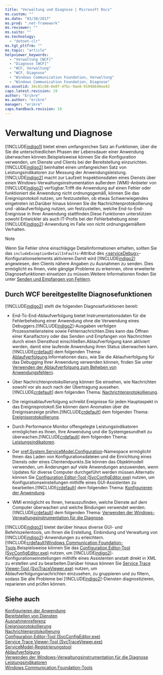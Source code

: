 ```yaml
---
title: "Verwaltung und Diagnose | Microsoft Docs"
ms.custom: ""
ms.date: "03/30/2017"
ms.prod: ".net-framework"
ms.reviewer: ""
ms.suite: ""
ms.technology: 
  - "dotnet-clr"
ms.tgt_pltfrm: ""
ms.topic: "article"
helpviewer_keywords: 
  - "Verwaltung [WCF]"
  - "Diagnose [WCF]"
  - "WCF, Verwaltung"
  - "WCF, Diagnose"
  - "Windows Communication Foundation, Verwaltung"
  - "Windows Communication Foundation, Diagnose"
ms.assetid: 34c81c08-0e0f-4fbc-9ae8-91948640ee43
caps.latest.revision: 19
author: "Erikre"
ms.author: "erikre"
manager: "erikre"
caps.handback.revision: 19
---
```

# Verwaltung und Diagnose
[!INCLUDE[indigo1](../../../../includes/indigo1-md.md)] bietet einen umfangreichen Satz an Funktionen, über die Sie die unterschiedlichen Phasen der Lebensdauer einer Anwendung überwachen können.Beispielsweise können Sie die Konfiguration verwenden, um Dienste und Clients bei der Bereitstellung einzurichten.[!INCLUDE[indigo2](../../../../includes/indigo2-md.md)] beinhaltet einen umfangreichen Satz von Leistungsindikatoren zur Messung der Anwendungsleistung.[!INCLUDE[indigo2](../../../../includes/indigo2-md.md)] macht zur Laufzeit Inspektionsdaten eines Diensts über einen Windows\-Verwaltungsinstrumentation außerdem \(WMI\)\-Anbieter von [!INCLUDE[indigo2](../../../../includes/indigo2-md.md)] verfügbar.Trifft die Anwendung auf einen Fehler oder funktioniert die Anwendung nicht ordnungsgemäß, können Sie das Ereignisprotokoll nutzen, um festzustellen, ob etwas Schwerwiegendes eingetreten ist.Darüber hinaus können Sie die Nachrichtenprotokollierung und \-ablaufverfolgung nutzen, um festzustellen, welche End\-to\-End\-Ereignisse in Ihrer Anwendung stattfinden.Diese Funktionen unterstützen sowohl Entwickler als auch IT\-Profis bei der Fehlerbehebung einer [!INCLUDE[indigo2](../../../../includes/indigo2-md.md)]\-Anwendung im Falle von nicht ordnungsgemäßem Verhalten.  
  
> [!NOTE]
>  Wenn Sie Fehler ohne einschlägige Detailinformationen erhalten, sollten Sie das `includeExceptionDetailInFaults`\-Attribut des [\<serviceDebug\>](../../../../docs/framework/configure-apps/file-schema/wcf/servicedebug.md)\-Konfigurationselements aktivieren.Damit wird [!INCLUDE[indigo2](../../../../includes/indigo2-md.md)] angewiesen, den Clients nähere Angaben zu Ausnahmen zu senden. Dies ermöglicht es Ihnen, viele gängige Probleme zu erkennen, ohne erweiterte Diagnosefunktionen einsetzen zu müssen.Weitere Informationen finden Sie unter [Senden und Empfangen von Fehlern](../../../../docs/framework/wcf/sending-and-receiving-faults.md).  
  
## Durch WCF bereitgestellte Diagnosefunktionen  
 [!INCLUDE[indigo2](../../../../includes/indigo2-md.md)] stellt die folgenden Diagnosefunktionen bereit:  
  
-   End\-To\-End\-Ablaufverfolgung bietet Instrumentationsdaten für die Fehlerbehebung einer Anwendung ohne die Verwendung eines Debuggers.[!INCLUDE[indigo2](../../../../includes/indigo2-md.md)]\-Ausgaben verfolgen Prozessmeilensteine sowie Fehlernachrichten.Dies kann das Öffnen einer Kanalfactory oder das Senden und Empfangen von Nachrichten durch einen Diensthost einschließen.Ablaufverfolgung kann aktiviert werden, damit eine laufende Anwendung ihren Status überwachen kann.[!INCLUDE[crdefault](../../../../includes/crdefault-md.md)] dem folgenden Thema: [Ablaufverfolgung](../../../../docs/framework/wcf/diagnostics/tracing/index.md).Informationen dazu, wie Sie die Ablaufverfolgung für das Debugging Ihrer Anwendung verwenden können, finden Sie unter [Verwenden der Ablaufverfolgung zum Beheben von Anwendungsfehlern](../../../../docs/framework/wcf/diagnostics/tracing/using-tracing-to-troubleshoot-your-application.md).  
  
-   Über Nachrichtenprotokollierung können Sie einsehen, wie Nachrichten sowohl vor als auch nach der Übertragung aussehen.[!INCLUDE[crdefault](../../../../includes/crdefault-md.md)] dem folgenden Thema: [Nachrichtenprotokollierung](../../../../docs/framework/wcf/diagnostics/message-logging.md).  
  
-   Die reignisablaufverfolgung schreibt Ereignisse für jeden Hauptaspekt in das Ereignisprotokoll.Sie können dann Anomalien über die Ereignisanzeige prüfen.[!INCLUDE[crdefault](../../../../includes/crdefault-md.md)] dem folgenden Thema: [Ereignisprotokollierung](../../../../docs/framework/wcf/diagnostics/event-logging/index.md).  
  
-   Durch Performance Monitor offengelegte Leistungsindikatoren ermöglichen es Ihnen, Ihre Anwendung und die Systemgesundheit zu überwachen.[!INCLUDE[crdefault](../../../../includes/crdefault-md.md)] dem folgenden Thema: [Leistungsindikatoren](../../../../docs/framework/wcf/diagnostics/performance-counters/index.md).  
  
-   Der <xref:System.ServiceModel.Configuration>\-Namespace ermöglicht Ihnen das Laden von Konfigurationsdateien und die Einrichtung eines Diensts oder eines Clientendpunkts.Sie können das Objektmodell verwenden, um Änderungen auf viele Anwendungen anzuwenden, wenn Updates für diverse Computer durchgeführt werden müssen.Alternativ können Sie [Configuration Editor\-Tool \(SvcConfigEditor.exe\)](../../../../docs/framework/wcf/configuration-editor-tool-svcconfigeditor-exe.md) nutzen, um Konfigurationseinstellungen mithilfe eines GUI\-Assistenten zu bearbeiten.[!INCLUDE[crdefault](../../../../includes/crdefault-md.md)] dem folgenden Thema: [Konfigurieren der Anwendung](../../../../docs/framework/wcf/diagnostics/configuring-your-application.md).  
  
-   WMI ermöglicht es Ihnen, herauszufinden, welche Dienste auf dem Computer überwachen und welche Bindungen verwendet werden.[!INCLUDE[crdefault](../../../../includes/crdefault-md.md)] dem folgenden Thema: [Verwenden der Windows\-Verwaltungsinstrumentation für die Diagnose](../../../../docs/framework/wcf/diagnostics/wmi/index.md).  
  
 [!INCLUDE[indigo2](../../../../includes/indigo2-md.md)] bietet darüber hinaus diverse GUI\- und Befehlszeilentools, um Ihnen die Erstellung, Einbindung und Verwaltung von [!INCLUDE[indigo2](../../../../includes/indigo2-md.md)]\-Anwendungen zu erleichtern.[!INCLUDE[crdefault](../../../../includes/crdefault-md.md)][Windows Communication Foundation\-Tools](../../../../docs/framework/wcf/tools.md).Beispielsweise können Sie das [Configuration Editor\-Tool \(SvcConfigEditor.exe\)](../../../../docs/framework/wcf/configuration-editor-tool-svcconfigeditor-exe.md) nutzen, um [!INCLUDE[indigo2](../../../../includes/indigo2-md.md)]\-Konfigurationseinstellungen mithilfe eines Assistenten anstatt direkt in XML zu erstellen und zu bearbeiten.Darüber hinaus können Sie [Service Trace Viewer\-Tool \(SvcTraceViewer.exe\)](../../../../docs/framework/wcf/service-trace-viewer-tool-svctraceviewer-exe.md) nutzen, um Ablaufverfolgungsnachrichten einzusehen, zu gruppieren und zu filtern, sodass Sie alle Probleme bei [!INCLUDE[indigo2](../../../../includes/indigo2-md.md)]\-Diensten diagnostizieren, reparieren und prüfen können.  
  
## Siehe auch  
 [Konfigurieren der Anwendung](../../../../docs/framework/wcf/diagnostics/configuring-your-application.md)   
 [Bereitstellen von Diensten](../../../../docs/framework/wcf/diagnostics/deploying-services.md)   
 [Ausnahmenreferenz](../../../../docs/framework/wcf/diagnostics/exceptions-reference/index.md)   
 [Ereignisprotokollierung](../../../../docs/framework/wcf/diagnostics/event-logging/index.md)   
 [Nachrichtenprotokollierung](../../../../docs/framework/wcf/diagnostics/message-logging.md)   
 [Configuration Editor\-Tool \(SvcConfigEditor.exe\)](../../../../docs/framework/wcf/configuration-editor-tool-svcconfigeditor-exe.md)   
 [Service Trace Viewer\-Tool \(SvcTraceViewer.exe\)](../../../../docs/framework/wcf/service-trace-viewer-tool-svctraceviewer-exe.md)   
 [ServiceModel\-Registrierungstool](../../../../docs/framework/wcf/diagnostics/servicemodel-registration-tool.md)   
 [Ablaufverfolgung](../../../../docs/framework/wcf/diagnostics/tracing/index.md)   
 [Verwenden der Windows\-Verwaltungsinstrumentation für die Diagnose](../../../../docs/framework/wcf/diagnostics/wmi/index.md)   
 [Leistungsindikatoren](../../../../docs/framework/wcf/diagnostics/performance-counters/index.md)   
 [Windows Communication Foundation\-Tools](../../../../docs/framework/wcf/tools.md)